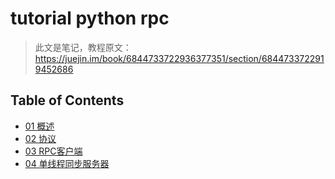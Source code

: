# tutorial python rpc

> 此文是笔记，教程原文：https://juejin.im/book/6844733722936377351/section/6844733722919452686

## Table of Contents

- [01 概述](01_概述.md)
- [02 协议](02_协议.md)
- [03 RPC客户端](03_RPC客户端.md)
- [04 单线程同步服务器](04_单线程同步服务器.md)

